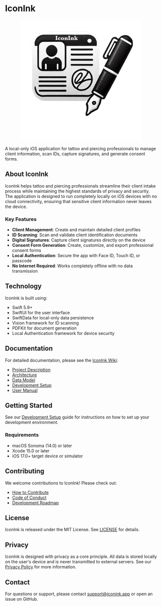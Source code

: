 # IconInk

<p align="center">
  <img src="iconink/Assets.xcassets/IconInk_nobg.png" alt="IconInk Logo" width="400" />
</p>

A local-only iOS application for tattoo and piercing professionals to manage client information, scan IDs, capture signatures, and generate consent forms.

## About IconInk

IconInk helps tattoo and piercing professionals streamline their client intake process while maintaining the highest standards of privacy and security. The application is designed to run completely locally on iOS devices with no cloud connectivity, ensuring that sensitive client information never leaves the device.

### Key Features

- **Client Management**: Create and maintain detailed client profiles
- **ID Scanning**: Scan and validate client identification documents
- **Digital Signatures**: Capture client signatures directly on the device
- **Consent Form Generation**: Create, customize, and export professional consent forms
- **Local Authentication**: Secure the app with Face ID, Touch ID, or passcode
- **No Internet Required**: Works completely offline with no data transmission

## Technology

IconInk is built using:

- Swift 5.9+
- SwiftUI for the user interface
- SwiftData for local-only data persistence
- Vision framework for ID scanning
- PDFKit for document generation
- Local Authentication framework for device security

## Documentation

For detailed documentation, please see the [IconInk Wiki](https://github.com/iconink/iconink/wiki):

- [Project Description](https://github.com/iconink/iconink/wiki/Project-Description)
- [Architecture](https://github.com/iconink/iconink/wiki/Architecture)
- [Data Model](https://github.com/iconink/iconink/wiki/Data-Model)
- [Development Setup](https://github.com/iconink/iconink/wiki/Development-Setup)
- [User Manual](https://github.com/iconink/iconink/wiki/User-Manual)

## Getting Started

See our [Development Setup](https://github.com/iconink/iconink/wiki/Development-Setup) guide for instructions on how to set up your development environment.

### Requirements

- macOS Sonoma (14.0) or later
- Xcode 15.0 or later
- iOS 17.0+ target device or simulator

## Contributing

We welcome contributions to IconInk! Please check out:

- [How to Contribute](https://github.com/iconink/iconink/wiki/How-to-Contribute)
- [Code of Conduct](https://github.com/iconink/iconink/wiki/Code-of-Conduct)
- [Development Roadmap](https://github.com/iconink/iconink/wiki/Roadmap)

## License

IconInk is released under the MIT License. See [LICENSE](LICENSE) for details.

## Privacy

IconInk is designed with privacy as a core principle. All data is stored locally on the user's device and is never transmitted to external servers. See our [Privacy Policy](https://github.com/iconink/iconink/wiki/Privacy-Policy) for more information.

## Contact

For questions or support, please contact support@iconink.app or open an issue on GitHub. 